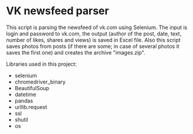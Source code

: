 # VK newsfeed parser

This script is parsing the newsfeed of vk.com using Selenium.
The input is login and password to vk.com, the output (author of the post, date, text, number of likes, shares and views) is saved in Excel file.
Also this script saves photos from posts (if there are some; in case of several photos it saves the first one) and creates the archive "images.zip".

Libraries used in this project:
- selenium
- chromedriver_binary
- BeautifulSoup
- datetime
- pandas
- urllib.request
- ssl
- shutil
- os
